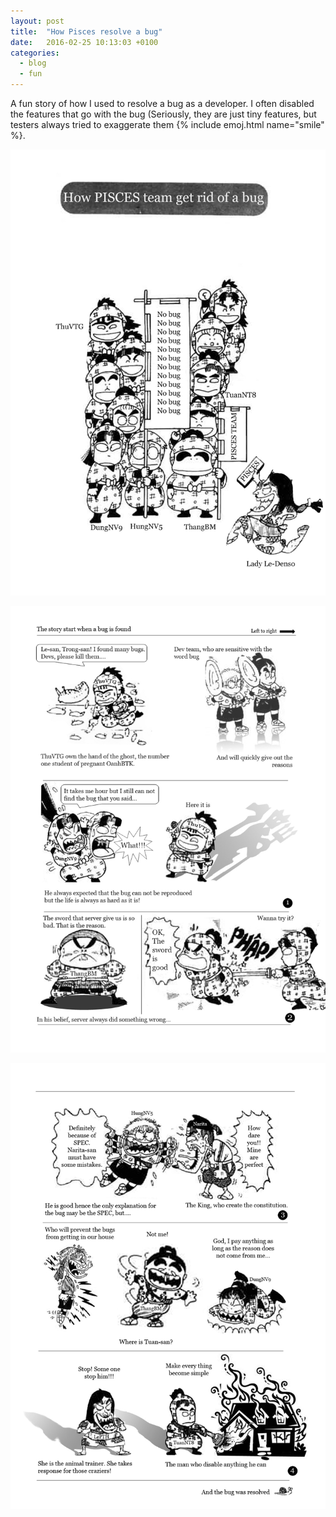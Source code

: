 ```yaml
---
layout: post
title:  "How Pisces resolve a bug"
date:   2016-02-25 10:13:03 +0100
categories:
  - blog
  - fun
---
```


A fun story of how I used to resolve a bug as a developer. <!--more-->I often disabled the features that go with the bug (Seriously, they are just tiny features, but testers always tried to exaggerate them {% include emoj.html name="smile" %}.

![manga](/assets/pieces-manga/Eng/intro.jpg)

![manga](/assets/pieces-manga/Eng/page1.jpg)

![manga](/assets/pieces-manga/Eng/page2.jpg)
